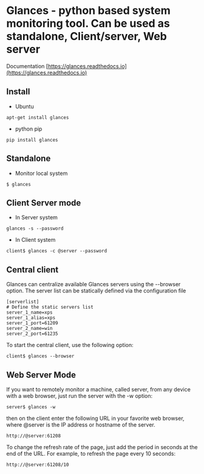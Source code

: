 # Glances - python based system monitoring tool. Can be used as standalone, Client/server, Web server
Documentation 
[https://glances.readthedocs.io](https://glances.readthedocs.io)

## Install
- Ubuntu 
```
apt-get install glances
```
- python pip
```
pip install glances
```

## Standalone
- Monitor local system
```
$ glances
```

## Client Server mode
- In Server system
```
glances -s --password
```
- In Client system
```
client$ glances -c @server --password
```

## Central client
Glances can centralize available Glances servers using the --browser option. The server list can be statically defined via the configuration file
```
[serverlist]
# Define the static servers list
server_1_name=xps
server_1_alias=xps
server_1_port=61209
server_2_name=win
server_2_port=61235
```
To start the central client, use the following option:
```
client$ glances --browser
```
## Web Server Mode
If you want to remotely monitor a machine, called server, from any device with a web browser, just run the server with the -w option:
```
server$ glances -w

```
then on the client enter the following URL in your favorite web browser, where @server is the IP address or hostname of the server.
```
http://@server:61208
```
To change the refresh rate of the page, just add the period in seconds at the end of the URL. For example, to refresh the page every 10 seconds:
```
http://@server:61208/10
```

